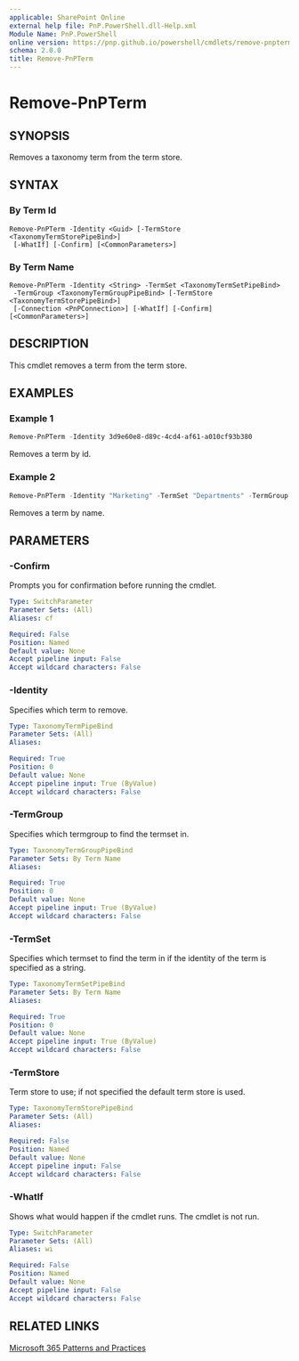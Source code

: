```yaml
---
applicable: SharePoint Online
external help file: PnP.PowerShell.dll-Help.xml
Module Name: PnP.PowerShell
online version: https://pnp.github.io/powershell/cmdlets/remove-pnpterm
schema: 2.0.0
title: Remove-PnPTerm
---
```

# Remove-PnPTerm

## SYNOPSIS
Removes a taxonomy term from the term store.

## SYNTAX

### By Term Id
```
Remove-PnPTerm -Identity <Guid> [-TermStore <TaxonomyTermStorePipeBind>]
 [-WhatIf] [-Confirm] [<CommonParameters>]
```

### By Term Name
```
Remove-PnPTerm -Identity <String> -TermSet <TaxonomyTermSetPipeBind>
 -TermGroup <TaxonomyTermGroupPipeBind> [-TermStore <TaxonomyTermStorePipeBind>]
 [-Connection <PnPConnection>] [-WhatIf] [-Confirm] [<CommonParameters>]
```

## DESCRIPTION
This cmdlet removes a term from the term store.

## EXAMPLES

### Example 1
```powershell
Remove-PnPTerm -Identity 3d9e60e8-d89c-4cd4-af61-a010cf93b380
```

Removes a term by id.

### Example 2
```powershell
Remove-PnPTerm -Identity "Marketing" -TermSet "Departments" -TermGroup "Corporate"
```

Removes a term by name.

## PARAMETERS

### -Confirm
Prompts you for confirmation before running the cmdlet.

```yaml
Type: SwitchParameter
Parameter Sets: (All)
Aliases: cf

Required: False
Position: Named
Default value: None
Accept pipeline input: False
Accept wildcard characters: False
```

### -Identity
Specifies which term to remove.

```yaml
Type: TaxonomyTermPipeBind
Parameter Sets: (All)
Aliases:

Required: True
Position: 0
Default value: None
Accept pipeline input: True (ByValue)
Accept wildcard characters: False
```

### -TermGroup
Specifies which termgroup to find the termset in.

```yaml
Type: TaxonomyTermGroupPipeBind
Parameter Sets: By Term Name
Aliases:

Required: True
Position: 0
Default value: None
Accept pipeline input: True (ByValue)
Accept wildcard characters: False
```

### -TermSet
Specifies which termset to find the term in if the identity of the term is specified as a string.

```yaml
Type: TaxonomyTermSetPipeBind
Parameter Sets: By Term Name
Aliases:

Required: True
Position: 0
Default value: None
Accept pipeline input: True (ByValue)
Accept wildcard characters: False
```

### -TermStore
Term store to use; if not specified the default term store is used.

```yaml
Type: TaxonomyTermStorePipeBind
Parameter Sets: (All)
Aliases:

Required: False
Position: Named
Default value: None
Accept pipeline input: False
Accept wildcard characters: False
```

### -WhatIf
Shows what would happen if the cmdlet runs.
The cmdlet is not run.

```yaml
Type: SwitchParameter
Parameter Sets: (All)
Aliases: wi

Required: False
Position: Named
Default value: None
Accept pipeline input: False
Accept wildcard characters: False
```

## RELATED LINKS

[Microsoft 365 Patterns and Practices](https://aka.ms/m365pnp)